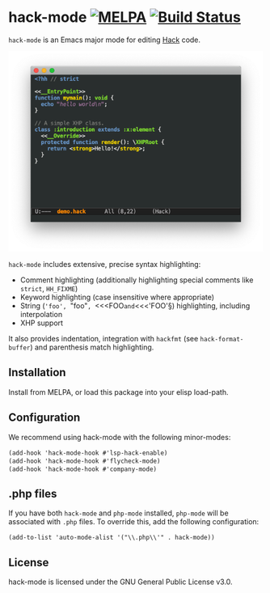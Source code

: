 # hack-mode [![MELPA](http://melpa.org/packages/hack-mode-badge.svg)](http://melpa.org/#/hack-mode) [![Build Status](https://travis-ci.com/hhvm/hack-mode.svg?branch=master)](https://travis-ci.com/hhvm/hack-mode)

`hack-mode` is an Emacs major mode for editing [Hack](https://hacklang.org/) code.

![screenshot](screenshot.png)

`hack-mode` includes extensive, precise syntax highlighting:

* Comment highlighting (additionally highlighting special comments
  like `strict`, `HH_FIXME`)
* Keyword highlighting (case insensitive where appropriate)
* String (`'foo', `"foo"`, `<<<FOO` and `<<<'FOO'§) highlighting,
  including interpolation
* XHP support

It also provides indentation, integration with `hackfmt` (see
`hack-format-buffer`) and parenthesis match highlighting.

## Installation

Install from MELPA, or load this package into your elisp load-path.

## Configuration

We recommend using hack-mode with the following minor-modes:

```emacs-lisp
(add-hook 'hack-mode-hook #'lsp-hack-enable)
(add-hook 'hack-mode-hook #'flycheck-mode)
(add-hook 'hack-mode-hook #'company-mode)
```

## .php files

If you have both `hack-mode` and `php-mode` installed, `php-mode` will
be associated with `.php` files. To override this, add the following
configuration:

```emacs-lisp
(add-to-list 'auto-mode-alist '("\\.php\\'" . hack-mode))
```

## License

hack-mode is licensed under the GNU General Public License v3.0.
